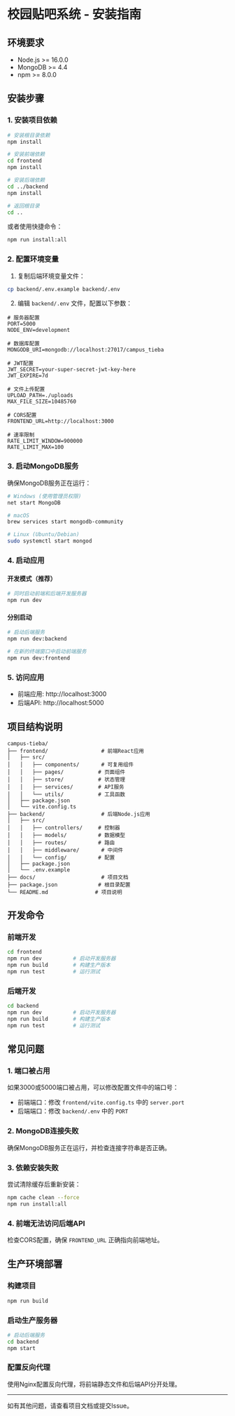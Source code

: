 # 校园贴吧系统 - 安装指南

## 环境要求

- Node.js >= 16.0.0
- MongoDB >= 4.4
- npm >= 8.0.0

## 安装步骤

### 1. 安装项目依赖

```bash
# 安装根目录依赖
npm install

# 安装前端依赖
cd frontend
npm install

# 安装后端依赖
cd ../backend
npm install

# 返回根目录
cd ..
```

或者使用快捷命令：
```bash
npm run install:all
```

### 2. 配置环境变量

1. 复制后端环境变量文件：
```bash
cp backend/.env.example backend/.env
```

2. 编辑 `backend/.env` 文件，配置以下参数：
```env
# 服务器配置
PORT=5000
NODE_ENV=development

# 数据库配置
MONGODB_URI=mongodb://localhost:27017/campus_tieba

# JWT配置
JWT_SECRET=your-super-secret-jwt-key-here
JWT_EXPIRE=7d

# 文件上传配置
UPLOAD_PATH=./uploads
MAX_FILE_SIZE=10485760

# CORS配置
FRONTEND_URL=http://localhost:3000

# 速率限制
RATE_LIMIT_WINDOW=900000
RATE_LIMIT_MAX=100
```

### 3. 启动MongoDB服务

确保MongoDB服务正在运行：
```bash
# Windows (使用管理员权限)
net start MongoDB

# macOS
brew services start mongodb-community

# Linux (Ubuntu/Debian)
sudo systemctl start mongod
```

### 4. 启动应用

#### 开发模式（推荐）
```bash
# 同时启动前端和后端开发服务器
npm run dev
```

#### 分别启动
```bash
# 启动后端服务
npm run dev:backend

# 在新的终端窗口中启动前端服务
npm run dev:frontend
```

### 5. 访问应用

- 前端应用: http://localhost:3000
- 后端API: http://localhost:5000

## 项目结构说明

```
campus-tieba/
├── frontend/                 # 前端React应用
│   ├── src/
│   │   ├── components/       # 可复用组件
│   │   ├── pages/           # 页面组件
│   │   ├── store/           # 状态管理
│   │   ├── services/        # API服务
│   │   └── utils/           # 工具函数
│   ├── package.json
│   └── vite.config.ts
├── backend/                  # 后端Node.js应用
│   ├── src/
│   │   ├── controllers/     # 控制器
│   │   ├── models/          # 数据模型
│   │   ├── routes/          # 路由
│   │   ├── middleware/       # 中间件
│   │   └── config/          # 配置
│   ├── package.json
│   └── .env.example
├── docs/                     # 项目文档
├── package.json             # 根目录配置
└── README.md               # 项目说明
```

## 开发命令

### 前端开发
```bash
cd frontend
npm run dev          # 启动开发服务器
npm run build        # 构建生产版本
npm run test         # 运行测试
```

### 后端开发
```bash
cd backend
npm run dev          # 启动开发服务器
npm run build        # 构建生产版本
npm run test         # 运行测试
```

## 常见问题

### 1. 端口被占用
如果3000或5000端口被占用，可以修改配置文件中的端口号：
- 前端端口：修改 `frontend/vite.config.ts` 中的 `server.port`
- 后端端口：修改 `backend/.env` 中的 `PORT`

### 2. MongoDB连接失败
确保MongoDB服务正在运行，并检查连接字符串是否正确。

### 3. 依赖安装失败
尝试清除缓存后重新安装：
```bash
npm cache clean --force
npm run install:all
```

### 4. 前端无法访问后端API
检查CORS配置，确保 `FRONTEND_URL` 正确指向前端地址。

## 生产环境部署

### 构建项目
```bash
npm run build
```

### 启动生产服务器
```bash
# 启动后端服务
cd backend
npm start
```

### 配置反向代理
使用Nginx配置反向代理，将前端静态文件和后端API分开处理。

---

如有其他问题，请查看项目文档或提交Issue。